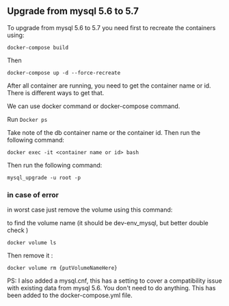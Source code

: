 ## Upgrade from mysql 5.6 to 5.7

To upgrade from mysql 5.6 to 5.7 you need first to recreate the containers using:

```docker-compose build```

Then

```docker-compose up -d --force-recreate```

After all container are running, you need to get the container name or id. There is different ways to get that.

We can use docker command or docker-compose command.

Run ```Docker ps```

Take note of the db container name or the container id. Then run the following command:

```docker exec -it <container name or id> bash```

Then run the following command:

```mysql_upgrade -u root -p```


### in case of error

in worst case just remove the volume using this command:  

to find the volume name (it should be dev-env_mysql, but better double check )

```
docker volume ls
```

Then remove it : 
```
docker volume rm {putVolumeNameHere}
```


PS: I also added a mysql.cnf, this has a setting to cover a compatibility issue with existing data from mysql 5.6. You don't need to do anything. This has been added to the docker-compose.yml file.

 
